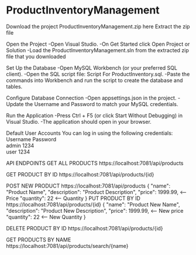 # ProductInventoryManagement
Download the project ProductInventoryManagement.zip here
Extract the zip file

Open the Project
-Open Visual Studio.
-On Get Started click Open Project or Solution
-Load the ProductInventoryManagement.sln from the extracted zip file
that you downloaded

Set Up the Database
-Open MySQL Workbench (or your preferred SQL client).
-Open the SQL script file: Script For ProductInventory.sql.
-Paste the commands into Workbench and run the script to create the database and tables.

Configure Database Connection
-Open appsettings.json in the project.
-Update the Username and Password to match your MySQL credentials.

Run the Application
-Press Ctrl + F5 (or click Start Without Debugging) in Visual Studio.
-The application should open in your browser.

Default User Accounts
You can log in using the following credentials:
Username    Password	
admin	    1234	    
user	    1234	

API ENDPOINTS
GET ALL PRODUCTS https://localhost:7081/api/products

GET PRODUCT BY ID https://localhost:7081/api/products/{id}

POST NEW PRODUCT https://localhost:7081/api/products
{
        "name": "Product Name",
        "description": "Product Description",
        "price": 1999.99, <-- Price
        "quantity": 22 <-- Quantity
}
PUT PRODUCT BY ID https://localhost:7081/api/products/{id}
{
        "name": "Product New Name",
        "description": "Product New Description",
        "price": 1999.99, <-- New price
        "quantity": 22 <-- New Quantity
}

DELETE PRODUCT BY ID https://localhost:7081/api/products/{id}

GET PRODUCTS BY NAME https://localhost:7081/api/products/search/{name}
